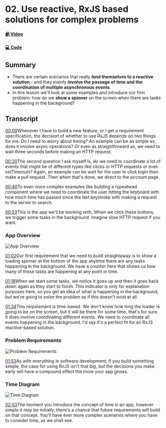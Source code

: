 # 02. Use reactive, RxJS based solutions for complex problems

#### [📹 Video](https://github.com/rarmatei/egghead-thinking-reactively/blob/lesson-02/src/lesson-code/TaskProgressService.js)

#### [💻 Code](https://github.com/rarmatei/egghead-thinking-reactively/blob/lesson-01/src/lesson-code/TaskProgressService.js)

## Summary

- There are certain scenarios that really **lend themselves to a reactive solution** - and they mainly **involve the passage of time and the coordination of multiple asynchronous events**.
- In this lesson we'll look at some examples and introduce our first problem: how do we **show a spinner** on the screen when there are tasks happening in the background?

## Transcript

[00:00](https://egghead.io/lessons/rxjs-use-reactive-rxjs-based-solutions-for-complex-problems#t=0)Whenever I have to build a new feature, or I get a requirement specification, the decision of whether to use RxJS depends on two things for me. Do I need to worry about timing? An example can be as simple as, does it involve async operations? Or even as straightforward as, we need to wait three seconds before making an HTTP request.

[00:20](https://egghead.io/lessons/rxjs-use-reactive-rxjs-based-solutions-for-complex-problems#t=20)The second question I ask myself is, do we need to coordinate a lot of events that might be of different types like clicks or HTTP requests or even _setTimeouts_? Again, an example can be wait for the user to click login then make a pull request. Then when that's done, we direct to the account page.

[00:40](https://egghead.io/lessons/rxjs-use-reactive-rxjs-based-solutions-for-complex-problems#t=40)To even more complex examples like building a typeahead component where we need to coordinate the user hitting the keyboard with how much time has passed since the last keystroke with making a request to the server to search.

[00:53](https://egghead.io/lessons/rxjs-use-reactive-rxjs-based-solutions-for-complex-problems#t=53)This is the app we'll be working with. When we click these buttons, we trigger some tasks in the background. Imagine slow HTTP request if you want.

### App Overview

![App Overview](https://res.cloudinary.com/dg3gyk0gu/image/upload/v1585168479/transcript-images/egghead-use-reactive-rxjs-based-solutions-for-complex-problems-app-overview.jpg)

[01:02](https://egghead.io/lessons/rxjs-use-reactive-rxjs-based-solutions-for-complex-problems#t=62)Our first requirement that we need to build straightaway is to show a loading spinner at the bottom of the app anytime there are any tasks happening in the background. We have a counter here that shows us how many of these tasks are happening at any point in time.

[01:18](https://egghead.io/lessons/rxjs-use-reactive-rxjs-based-solutions-for-complex-problems#t=78)When we start some tasks, we notice it goes up and then it goes back down again as they start to finish. This indicator is only for explanation purposes here, so you get an idea of what is happening in the background, but we're going to solve the problem as if this doesn't exist at all.

[01:34](https://egghead.io/lessons/rxjs-use-reactive-rxjs-based-solutions-for-complex-problems#t=94)This requirement is time-based. We don't know how long the loader is going to be on the screen, but it will be there for some time, that's for sure. It does involve coordinating different events. We need to coordinate all events happening in the background. I'd say it's a perfect fit for an RxJS reactive-based solution.

### Problem Requirements

![Problem Requirements](https://res.cloudinary.com/dg3gyk0gu/image/upload/v1585168491/transcript-images/egghead-use-reactive-rxjs-based-solutions-for-complex-problems-problem-requirements.jpg)

[01:53](https://egghead.io/lessons/rxjs-use-reactive-rxjs-based-solutions-for-complex-problems#t=113)As with everything in software development, if you build something simple, the case for using RxJS isn't that big, but the decisions you make early will have a compound effect the more your app grows.

### Time Diagram

![Time Diagram](https://res.cloudinary.com/dg3gyk0gu/image/upload/v1585168481/transcript-images/egghead-use-reactive-rxjs-based-solutions-for-complex-problems-time-diagram.jpg)

[02:03](https://egghead.io/lessons/rxjs-use-reactive-rxjs-based-solutions-for-complex-problems#t=123)The moment you introduce the concept of time in an app, however simple it may be initially, there's a chance that future requirements will build on that concept. You'll have ever more complex scenarios where you have to consider time, as we shall see.
